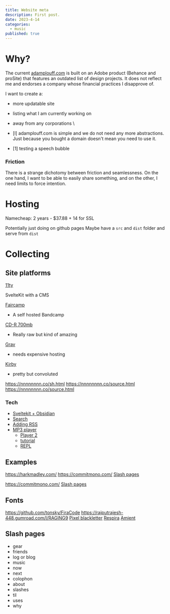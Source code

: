 ```yaml
---
title: Website meta
description: First post.
date: 2023-4-14
categories:
  - music
published: true
---
```

# Why?

The current [adamplouff.com](https://adamplouff.com) is built on an Adobe product (Behance and proSite) that features an outdated list of design projects. It does not reflect me and endorses a company whose financial practices I disapprove of.

I want to create a:
- more updatable site
- listing what I am currently working on
- away from any corporations
\
- [l] adamplouff.com is simple and we do not need any more abstractions. Just because you bought a domain doesn't mean you need to use it.

- [1] testing a speech bubble

### Friction

There is a strange dichotomy between friction and seamlessness. On the one hand, I want to be able to easily share something, and on the other, I need limits to force intention.

# Hosting

Namecheap: 2 years - $37.88 + 14 for SSL

Potentially just doing on github pages
	Maybe have a `src` and `dist` folder and serve from `dist`

# Collecting

## Site platforms

[11ty](https://www.11ty.dev/)

SvelteKit with a CMS

[Faircamp](https://simonrepp.com/faircamp/)
- A self hosted Bandcamp

[CD-R 700mb](https://github.com/thebaer/cdr)
- Really raw but kind of amazing

[Grav](https://getgrav.org/)
- needs expensive hosting

[Kirby](https://getkirby.com/)
- pretty but convoluted

https://nnnnnnnn.co/sh.html
	https://nnnnnnnn.co/source.html
	https://nnnnnnnn.co/source.html

### Tech

- [Sveltekit + Obsidian](https://github.com/franknoirot/obsidian-sveltekit-blog)
- [Search](https://joyofcode.xyz/blazing-fast-sveltekit-search)
- [Adding RSS](https://www.davidwparker.com/posts/how-to-make-an-rss-feed-in-sveltekit)
- [MP3 player](https://github.com/fengkx/svelte-aplayer?tab=readme-ov-file)
	- [Player 2](https://github.com/dandiws/svelte-audio-player?tab=readme-ov-file)
	- [tutorial](https://youtu.be/DlzsUccjTSo?si=_a09H_CVXQcCJbdy)
	- [REPL](https://svelte.dev/repl/b0a901d9a15347bd95466150485e4a78?version=3.31.0)



## Examples

https://harkmadley.com/
https://commitmono.com/
[Slash pages](https://slashpages.net/)

https://commitmono.com/
[Slash pages](https://slashpages.net/)

## Fonts

https://github.com/tonsky/FiraCode
https://rajputrajesh-448.gumroad.com/l/RAGING9
[Pixel blackletter](https://freedesignresources.net/heritage-display-pixel-blackletter/)
[Respira](https://www.freeforfonts.com/respira-black-font/)
[Amient](https://www.youworkforthem.com/font/T14212/amient?aff=762)


## Slash pages

- gear
- friends
- log or blog
- music
- now
- next
- colophon
- about
- slashes
- til
- uses
- why
